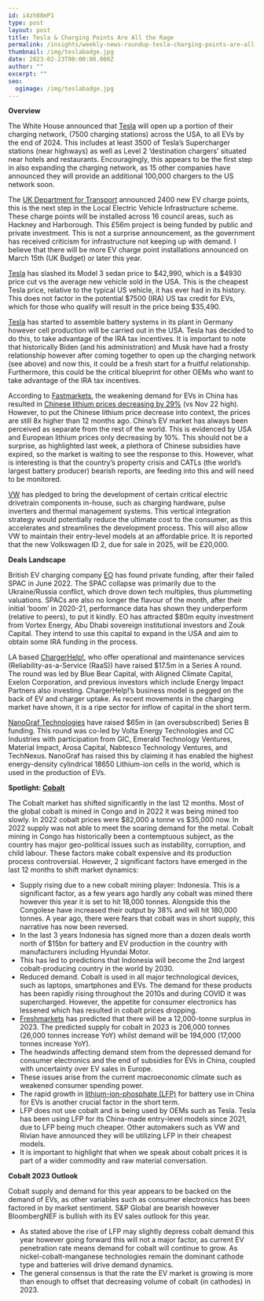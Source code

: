```yaml
---
id: i4zh88mP1
type: post
layout: post
title: Tesla & Charging Points Are All the Rage
permalink: /insights/weekly-news-roundup-tesla-charging-points-are-all-the-rage/
thumbnail: /img/teslabadge.jpg
date: 2023-02-23T00:00:00.000Z
author: ""
excerpt: ""
seo:
  ogimage: /img/teslabadge.jpg
---
```

**Overview**

The White House announced that [Tesla](https://www.bloomberg.com/news/articles/2023-02-15/tesla-to-open-up-a-portion-of-its-charging-network-to-all-evs?sref=uFYGeRuc) will open up a portion of their charging network, (7500 charging stations) across the USA, to all EVs by the end of 2024. This includes at least 3500 of Tesla’s Supercharger stations (near highways) as well as Level 2 ‘destination chargers’ situated near hotels and restaurants. Encouragingly, this appears to be the first step in also expanding the charging network, as 15 other companies have announced they will provide an additional 100,000 chargers to the US network soon.

The [UK Department for Transport](https://www.bbc.co.uk/news/uk-england-64716659) announced 2400 new EV charge points, this is the next step in the Local Electric Vehicle Infrastructure scheme. These charge points will be installed across 16 council areas, such as Hackney and Harborough. This £56m project is being funded by public and private investment. This is not a surprise announcement, as the government has received criticism for infrastructure not keeping up with demand. I believe that there will be more EV charge point installations announced on March 15th (UK Budget) or later this year. 

[Tesla](https://www.bloomberg.com/news/articles/2023-02-21/tesla-undercuts-average-us-car-by-almost-5-000-in-ev-shakeout?sref=uFYGeRuc) has slashed its Model 3 sedan price to $42,990, which is a $4930 price cut vs the average new vehicle sold in the USA. This is the cheapest Tesla price, relative to the typical US vehicle, it has ever had in its history. This does not factor in the potential $7500 (IRA) US tax credit for EVs, which for those who qualify will result in the price being $35,490.

[Tesla](https://europe.autonews.com/automakers/tesla-scales-back-german-battery-plant) has started to assemble battery systems in its plant in Germany however cell production will be carried out in the USA. Tesla has decided to do this, to take advantage of the IRA tax incentives. It is important to note that historically Biden (and his administration) and Musk have had a frosty relationship however after coming together to open up the charging network (see above) and now this, it could be a fresh start for a fruitful relationship. Furthermore, this could be the critical blueprint for other OEMs who want to take advantage of the IRA tax incentives.

According to [Fastmarkets](https://www.fastmarkets.com/insights/chinese-lithium-prices-continue-fall-low-demand#:~:text=January%25202022%2520%252D%2520January%25202023,-Spodumene%2520min%25206&text=Fastmarkets'%2520fortnightly%2520assessment%2520of%2520the,per%2520tonne%2520two%2520weeks%2520earlier.), the weakening demand for EVs in China has resulted in [Chinese lithium prices decreasing by 29%](https://www.ft.com/content/ab5d74d9-a229-4d7a-8542-74124b782306) (vs Nov 22 high). However, to put the Chinese lithium price decrease into context, the prices are still 8x higher than 12 months ago. China’s EV market has always been perceived as separate from the rest of the world. This is evidenced by USA and European lithium prices only decreasing by 10%. This should not be a surprise, as highlighted last week, a plethora of Chinese subsidies have expired, so the market is waiting to see the response to this. However, what is interesting is that the country’s property crisis and CATLs (the world’s largest battery producer) bearish reports, are feeding into this and will need to be monitored.

[VW](https://www.autocar.co.uk/car-news/new-cars/vw-group-brings-ev-systems-house-cut-costs-and-complexity) has pledged to bring the development of certain critical electric drivetrain components in-house, such as charging hardware, pulse inverters and thermal management systems. This vertical integration strategy would potentially reduce the ultimate cost to the consumer, as this accelerates and streamlines the development process. This will also allow VW to maintain their entry-level models at an affordable price. It is reported that the new Volkswagen ID 2, due for sale in 2025, will be £20,000.

**Deals Landscape**

British EV charging company [EO](https://www.ft.com/content/8280675b-c81a-425c-b113-8504f4705210) has found private funding, after their failed SPAC in June 2022. The SPAC collapse was primarily due to the Ukraine/Russia conflict, which drove down tech multiples, thus plummeting valuations. SPACs are also no longer the flavour of the month, after their initial ‘boom’ in 2020-21, performance data has shown they underperform (relative to peers), to put it kindly. EO has attracted $80m equity investment from Vortex Energy, Abu Dhabi sovereign institutional investors and Zouk Capital. They intend to use this capital to expand in the USA and aim to obtain some IRA funding in the process. 

LA based [ChargerHelp!](https://www.chargerhelp.com/post/17-5m-series-a-will-support-growth-essential-to-ev-infrastructure?TrucksFoT), who offer operational and maintenance services (Reliability-as-a-Service (RaaS)) have raised $17.5m in a Series A round. The round was led by Blue Bear Capital, with Aligned Climate Capital, Exelon Corporation, and previous investors which include Energy Impact Partners also investing. ChargerHelp!’s business model is pegged on the back of EV and charger uptake. As recent movements in the charging market have shown, it is a ripe sector for inflow of capital in the short term.

[NanoGraf Technologies](https://electrek.co/2023/02/14/this-ev-battery-pioneer-nanograf/) have raised $65m in (an oversubscribed) Series B funding. This round was co-led by Volta Energy Technologies and CC Industries with participation from GIC, Emerald Technology Ventures, Material Impact, Arosa Capital, Nabtesco Technology Ventures, and TechNexus. NanoGraf has raised this by claiming it has enabled the highest energy-density cylindrical 18650 Lithium-ion cells in the world, which is used in the production of EVs.

**Spotlight: [Cobalt](https://www.economist.com/finance-and-economics/2023/02/16/cobalt-a-crucial-battery-material-is-suddenly-superabundant)**

The Cobalt market has shifted significantly in the last 12 months. Most of the global cobalt is mined in Congo and in 2022 it was being mined too slowly. In 2022 cobalt prices were $82,000 a tonne vs $35,000 now. In 2022 supply was not able to meet the soaring demand for the metal. Cobalt mining in Congo has historically been a contemptuous subject, as the country has major geo-political issues such as instability, corruption, and child labour. These factors make cobalt expensive and its production process controversial. However, 2 significant factors have emerged in the last 12 months to shift market dynamics:

* Supply rising due to a new cobalt mining player: Indonesia. This is a significant factor, as a few years ago hardly any cobalt was mined there however this year it is set to hit 18,000 tonnes. Alongside this the Congolese have increased their output by 38% and will hit 180,000 tonnes. A year ago, there were fears that cobalt was in short supply, this narrative has now been reversed.
* In the last 3 years Indonesia has signed more than a dozen deals worth north of $15bn for battery and EV production in the country with manufacturers including Hyundai Motor.
* This has led to predictions that Indonesia will become the 2nd largest cobalt-producing country in the world by 2030.
* Reduced demand. Cobalt is used in all major technological devices, such as laptops, smartphones and EVs. The demand for these products has been rapidly rising throughout the 2010s and during COVID it was supercharged. However, the appetite for consumer electronics has lessened which has resulted in cobalt prices dropping.
* [Freshmarkets](https://www.fastmarkets.com/insights/cobalt-demand-remain-low-2023) has predicted that there will be a 12,000-tonne surplus in 2023. The predicted supply for cobalt in 2023 is 206,000 tonnes (26,000 tonnes increase YoY) whilst demand will be 194,000 (17,000 tonnes increase YoY). 
* The headwinds affecting demand stem from the depressed demand for consumer electronics and the end of subsidies for EVs in China, coupled with uncertainty over EV sales in Europe.
* These issues arise from the current macroeconomic climate such as weakened consumer spending power.
* The rapid growth in [lithium-ion-phosphate (LFP)](https://www.spglobal.com/commodityinsights/en/market-insights/blogs/metals/051122-battery-metals-lithium-cobalt-nickel-prices) for battery use in China for EVs is another crucial factor in the short term.
* LFP does not use cobalt and is being used by OEMs such as Tesla. Tesla has been using LFP for its China-made entry-level models since 2021, due to LFP being much cheaper. Other automakers such as VW and Rivian have announced they will be utilizing LFP in their cheapest models.
* It is important to highlight that when we speak about cobalt prices it is part of a wider commodity and raw material conversation.  

**Cobalt 2023 Outlook**

Cobalt supply and demand for this year appears to be backed on the demand of EVs, as other variables such as consumer electronics has been factored in by market sentiment. S&P Global are bearish however BloombergNEF is bullish with its EV sales outlook for this year.

* As stated above the rise of LFP may slightly depress cobalt demand this year however going forward this will not a major factor, as current EV penetration rate means demand for cobalt will continue to grow. As nickel-cobalt-manganese technologies remain the dominant cathode type and batteries will drive demand dynamics.
* The general consensus is that the rate the EV market is growing is more than enough to offset that decreasing volume of cobalt (in cathodes) in 2023.